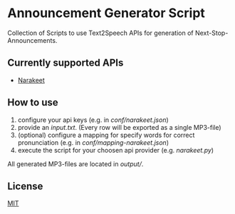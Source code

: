 # Announcement Generator Script

Collection of Scripts to use Text2Speech APIs for generation of Next-Stop-Announcements.

## Currently supported APIs
* [Narakeet](https://www.narakeet.com/)

## How to use
1. configure your api keys (e.g. in _conf/narakeet.json_)
2. provide an _input.txt_. (Every row will be exported as a single MP3-file)
3. (optional) configure a mapping for specify words for correct pronunciation (e.g. in _conf/mapping-narakeet.json_)
4. execute the script for your choosen api provider (e.g. _narakeet.py_)

All generated MP3-files are located in _output/_.

## License

[MIT](LICENSE)